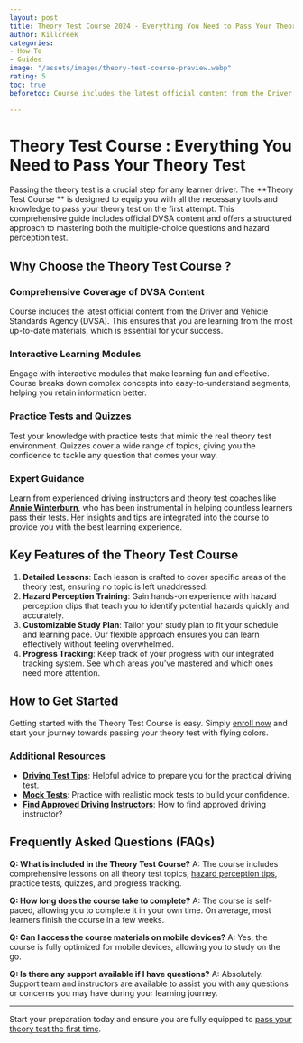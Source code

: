 ```yaml
---
layout: post
title: Theory Test Course 2024 - Everything You Need to Pass Your Theory Test
author: Killcreek
categories:
- How-To
- Guides
image: "/assets/images/theory-test-course-preview.webp"
rating: 5
toc: true
beforetoc: Course includes the latest official content from the Driver and Vehicle Standards Agency (DVSA). This ensures that you are learning from the most up-to-date materials, which is essential for your success.

---
```



# Theory Test Course : Everything You Need to Pass Your Theory Test

Passing the theory test is a crucial step for any learner driver. The **Theory Test Course ** is designed to equip you with all the necessary tools and knowledge to pass your theory test on the first attempt. This comprehensive guide includes official DVSA content and offers a structured approach to mastering both the multiple-choice questions and hazard perception test.

## Why Choose the Theory Test Course ?

### Comprehensive Coverage of DVSA Content
Course includes the latest official content from the Driver and Vehicle Standards Agency (DVSA). This ensures that you are learning from the most up-to-date materials, which is essential for your success.

### Interactive Learning Modules
Engage with interactive modules that make learning fun and effective. Course breaks down complex concepts into easy-to-understand segments, helping you retain information better.

### Practice Tests and Quizzes
Test your knowledge with practice tests that mimic the real theory test environment. Quizzes cover a wide range of topics, giving you the confidence to tackle any question that comes your way.

### Expert Guidance
Learn from experienced driving instructors and theory test coaches like **[Annie Winterburn](https://testbuddy.app/members/annie/)**, who has been instrumental in helping countless learners pass their tests. Her insights and tips are integrated into the course to provide you with the best learning experience.

## Key Features of the Theory Test Course 

1. **Detailed Lessons**: Each lesson is crafted to cover specific areas of the theory test, ensuring no topic is left unaddressed.
2. **Hazard Perception Training**: Gain hands-on experience with hazard perception clips that teach you to identify potential hazards quickly and accurately.
3. **Customizable Study Plan**: Tailor your study plan to fit your schedule and learning pace. Our flexible approach ensures you can learn effectively without feeling overwhelmed.
4. **Progress Tracking**: Keep track of your progress with our integrated tracking system. See which areas you’ve mastered and which ones need more attention.

## How to Get Started

Getting started with the Theory Test Course  is easy. Simply [enroll now](https://testbuddy.app/courses/theory-test-lessons//?ref=46) and start your journey towards passing your theory test with flying colors.

### Additional Resources

- **[Driving Test Tips](https://testbuddy.app/driving-test-tips/)**: Helpful advice to prepare you for the practical driving test.
- **[Mock Tests](/test)**: Practice with realistic mock tests to build your confidence.
- **[Find Approved Driving Instructors](/how-to-find-approved-driving-instructors/)**: How to find approved driving instructor?  

## Frequently Asked Questions (FAQs)

**Q: What is included in the Theory Test Course?**
A: The course includes comprehensive lessons on all theory test topics, [hazard perception tips](/hazard-perception-test/), practice tests, quizzes, and progress tracking.

**Q: How long does the course take to complete?**
A: The course is self-paced, allowing you to complete it in your own time. On average, most learners finish the course in a few weeks.

**Q: Can I access the course materials on mobile devices?**
A: Yes, the course is fully optimized for mobile devices, allowing you to study on the go.

**Q: Is there any support available if I have questions?**
A: Absolutely. Support team and instructors are available to assist you with any questions or concerns you may have during your learning journey.

---

Start your preparation today and ensure you are fully equipped to [pass your theory test the first time](/theory-test-essential-tips-for-success/).  